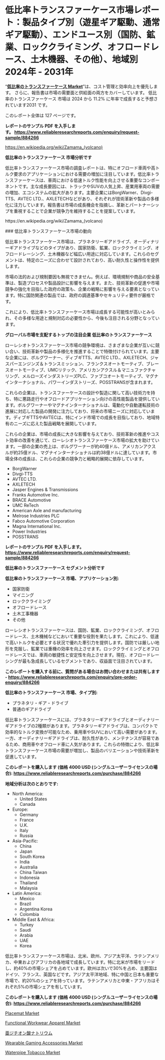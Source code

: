 <p><h1>低比率トランスファーケース市場レポート：製品タイプ別（遊星ギア駆動、通常ギア駆動）、エンドユース別（国防、鉱業、ロッククライミング、オフロードレース、土木機器、その他）、地域別 2024年 - 2031年</h1></p><p>&ldquo;<strong><a href="https://www.reliableresearchreports.com/low-ratio-transfer-case-r884266">低比率のトランスファーケース Market</a></strong>&rdquo;は、コスト管理と効率向上を優先します。 さらに、報告書は市場の需要面と供給面の両方をカバーしています。 低比率のトランスファーケース 市場は 2024 から 11.2% に年率で成長すると予想されています2031 です。</p>
<p>このレポート全体は 127 ページです。</p>
<p><strong>レポートのサンプル PDF を入手します。&nbsp;<a href="https://www.reliableresearchreports.com/enquiry/request-sample/884266">https://www.reliableresearchreports.com/enquiry/request-sample/884266</a></strong></p>
<p><a href="https://en.wikipedia.org/wiki/Zamama_(volcano)">https://en.wikipedia.org/wiki/Zamama_(volcano)</a></p>
<p><strong>低比率のトランスファーケース 市場分析です</strong></p>
<p><p>低比率トランスファーケース市場の調査レポートは、特にオフロード車両や高トルク要求のアプリケーションにおける需要の増加に注目しています。低比率トランスファーケースは、車両における低速トルク性能を向上させる重要なコンポーネントです。主な成長要因には、トラックやSUVの人気上昇、産業用車両の需要の増加、エコシステムの拡大があります。主要企業にはBorgWarner、Divgi-TTS、AVTEC LTD.、AXLETECHなどがあり、それぞれが技術革新や製品の多様化に注力しています。報告書は市場の成長機会を指摘し、革新とパートナーシップを重視することで企業が競争力を維持することを提案しています。</p></p>
<p>https://en.wikipedia.org/wiki/Zamama_(volcano)</p>
<p><p>### 低比率トランスファーケース市場の動向</p><p>低比率トランスファーケース市場は、プラネタリーギアドライブ、オーディナリーギアドライブなどのタイプがあり、国家防衛、鉱業、ロッククライミング、オフロードレーシング、土木機器など幅広い用途に対応しています。これらのセグメントは、特定のニーズに合わせて設計されており、高い耐久性と操作性を提供します。</p><p>市場の法的および規制要因も無視できません。例えば、環境規制や商品の安全基準は、製造プロセスや製品設計に影響を与えます。また、技術革新の促進や市場競争の強化を目指した政府の政策も、企業の戦略に影響を与える要素となっています。特に国防関連の製品では、政府の調達基準やセキュリティ要件が厳格です。</p><p>これにより、低比率トランスファーケース市場は成長する可能性が高いとみられ、その多様な用途と規制対応の必要性から、今後も注目される分野となっています。</p></p>
<p><strong>グローバル市場を支配するトップの注目企業 低比率のトランスファーケース</strong></p>
<p><p>ローレシオトランスファーケース市場の競争環境は、さまざまな企業が互いに競い合い、技術革新や製品の多様化を推進することで特徴付けられています。主要な企業には、ボルグワーナー、ディブギTTS、AVTEC LTD.、AXLETECH、ジャスパーエンジンズ＆トランスミッション、フランクスオートモーティブ、ブレースオートモーティブ、UMCリテック、アメリカンアクスル＆マニュファクチャリング、メルローズインダストリーズPLC、ファブコオートモーティブ、マグナインターナショナル、パワーインダストリーズ、POSSTRANSが含まれます。</p><p>これらの企業は、トランスファーケースの設計や製造に関して高い技術力を持ち、特に悪路走行やオフロードアプリケーション向けの高性能製品を提供しています。ボルグワーナーやマグナインターナショナルは、電動化や自動運転技術の進展に対応した製品の開発に注力しており、将来の市場ニーズに対応しています。ディブギTTSやAVTECは、特にインド市場での成長を目指しており、地域特有のニーズに応えた製品戦略を展開しています。</p><p>これらの企業は、市場の成長に大きな影響を与えており、技術革新の推進やコスト効率の改善を通じて、ローレシオトランスファーケース市場の拡大を助けています。一部の企業の売上は、ボルグワーナーが約40億ドル、アメリカンアクスルが約25億ドル、マグナインターナショナルは約38億ドルに達しています。市場全体の成長は、これらの企業の競争力と戦略的展開に依存しています。</p></p>
<p><ul><li>BorgWarner</li><li>Divgi-TTS</li><li>AVTEC LTD.</li><li>AXLETECH</li><li>Jasper Engines & Transmissions</li><li>Franks Automotive Inc.</li><li>BRACE Automotive</li><li>UMC ReTech</li><li>American Axle and manufacturing</li><li>Melrose Industries PLC</li><li>Fabco Automotive Corporation</li><li>Magna International Inc.</li><li>Power Industries</li><li>POSSTRANS</li></ul></p>
<p><strong>レポートのサンプル PDF を入手します。 <a href="https://www.reliableresearchreports.com/enquiry/request-sample/884266">https://www.reliableresearchreports.com/enquiry/request-sample/884266</a></strong></p>
<p><strong>低比率のトランスファーケース セグメント分析です</strong></p>
<p><strong>低比率のトランスファーケース 市場、アプリケーション別:</strong></p>
<p><ul><li>国家防衛</li><li>マイニング</li><li>ロッククライミング</li><li>オフロードレース</li><li>土木工事機器</li><li>その他</li></ul></p>
<p><p>ローレシオトランスファーケースは、国防、鉱業、ロッククライミング、オフロードレース、土木機械などにおいて重要な役割を果たします。これにより、低速で高いトルクを必要とする状況で優れた牽引力を提供します。国防では厳しい地形を克服し、鉱業では重機の効率を向上させます。ロッククライミングとオフロードレースでは、車両の敏捷性と安定性を向上させます。現在、オフロードレーシングが最も急成長しているセグメントであり、収益面で注目されています。</p></p>
<p><strong>このレポートを購入する前に、質問がある場合はお問い合わせまたは共有します - <a href="https://www.reliableresearchreports.com/enquiry/pre-order-enquiry/884266">https://www.reliableresearchreports.com/enquiry/pre-order-enquiry/884266</a></strong></p>
<p><strong>低比率のトランスファーケース 市場、タイプ別:</strong></p>
<p><ul><li>プラネタリ・ギア・ドライブ</li><li>普通のギアドライブ</li></ul></p>
<p><p>低比率トランスファーケースには、プラネタリーギアドライブとオーディナリーギアドライブの2種類があります。プラネタリーギアドライブは、コンパクトで効率的なトルク変換が可能なため、乗用車やSUVにおいて高い需要があります。一方、オーディナリーギアドライブは、耐久性があり、メンテナンスが容易であるため、商用車やオフロード車に人気があります。これらの特徴により、低比率トランスファーケース市場の需要が増加し、製品のバリエーションや技術革新を促進しています。</p></p>
<p><strong>このレポートを購入します (価格 4000 USD (シングルユーザーライセンスの場合): <a href="https://www.reliableresearchreports.com/purchase/884266">https://www.reliableresearchreports.com/purchase/884266</a></strong></p>
<p><strong>地域分析は次のとおりです:</strong></p>
<p><ul>
    <li>
        North America:
        <ul>
            <li>United States</li>
            <li>Canada</li>
        </ul>
    </li>
    <li>
        Europe:
        <ul>
            <li>Germany</li>
            <li>France</li>
            <li>U.K.</li>
            <li>Italy</li>
            <li>Russia</li>
        </ul>
    </li>
    <li>
        Asia-Pacific:
        <ul>
            <li>China</li>
            <li>Japan</li>
            <li>South Korea</li>
            <li>India</li>
            <li>Australia</li>
            <li>China Taiwan</li>
            <li>Indonesia</li>
            <li>Thailand</li>
            <li>Malaysia</li>
        </ul>
    </li>
    <li>
        Latin America:
        <ul>
            <li>Mexico</li>
            <li>Brazil</li>
            <li>Argentina Korea</li>
            <li>Colombia</li>
        </ul>
    </li>
    <li>
        Middle East & Africa:
        <ul>
            <li>Turkey</li>
            <li>Saudi</li>
            <li>Arabia</li>
            <li>UAE</li>
            <li>Korea</li>
        </ul>
    </li>
    </ul></p>
<p><p>低比率トランスファーケース市場は、北米、欧州、アジア太平洋、ラテンアメリカ、中東およびアフリカの各地域で成長しています。特に北米が市場をリードし、約40%の市場シェアを占めています。欧州は次いで30%を占め、主要国はドイツ、フランス、英国などです。アジア太平洋地域、特に中国と日本も重要な市場で、約20%のシェアを持っています。ラテンアメリカと中東・アフリカはそれぞれ5%の市場シェアを有しています。</p></p>
<p><strong>このレポートを購入します (価格 4000 USD (シングルユーザーライセンスの場合): <a href="https://www.reliableresearchreports.com/purchase/884266">https://www.reliableresearchreports.com/purchase/884266</a></strong></p>
<p><p><a href="https://github.com/prosalinda88/Market-Research-Report-List-6/blob/main/placemat-market.md">Placemat Market</a></p><p><a href="https://www.linkedin.com/pulse/emerging-trends-functional-workwear-apparel-market-global-nb9pe?trackingId=vEeidJXFTF2qZu7HeVbSWw%3D%3D">Functional Workwear Apparel Market</a></p><p><a href="https://medium.com/@rudysimonis2023/%E3%83%8A%E3%83%88%E3%83%AA%E3%82%A6%E3%83%A0%E3%82%B8%E3%83%81%E3%82%AA%E3%83%8A%E3%82%A4%E3%83%88%E5%B8%82%E5%A0%B4%E3%81%AE%E8%A6%8F%E6%A8%A1-%E3%82%B7%E3%82%A7%E3%82%A2-%E7%AB%B6%E4%BA%89%E7%92%B0%E5%A2%83%E3%81%8A%E3%82%88%E3%81%B3%E3%83%88%E3%83%AC%E3%83%B3%E3%83%89%E5%88%86%E6%9E%90%E3%83%AC%E3%83%9D%E3%83%BC%E3%83%88-%E3%82%BF%E3%82%A4%E3%83%97%E5%88%A5-%E3%82%A2%E3%83%97%E3%83%AA%E3%82%B1%E3%83%BC%E3%82%B7%E3%83%A7%E3%83%B3%E5%88%A5-%E6%B5%81%E9%80%9A%E3%83%81%E3%83%A3%E3%83%8D%E3%83%AB%E5%88%A5%E3%81%AE%E3%82%B0%E3%83%AD%E3%83%BC%E3%83%90%E3%83%AB%E6%A9%9F%E4%BC%9A%E5%88%86%E6%9E%90%E3%81%A8%E6%A5%AD%E7%95%8C%E4%BA%88%E6%B8%AC-2024%E5%B9%B4%E3%81%8B%E3%82%892031%E5%B9%B4%E3%81%BE%E3%81%A7-058b6b70395d">亜ジチオン酸ナトリウム</a></p><p><a href="https://www.linkedin.com/pulse/wearable-gaming-accessories-market-research-report-includes-zxshe?trackingId=hcQGIK2XSCWIvfD7F%2FpuRw%3D%3D">Wearable Gaming Accessories Market</a></p><p><a href="https://issuu.com/reportprime-2/docs/waterpipe-tobacco-market-size-2030._f43401f983becb">Waterpipe Tobacco Market</a></p></p>